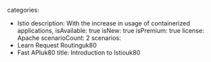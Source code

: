 categories:
  - Istio
description:
  With the increase in usage of containerized applications,
isAvailable: true
isNew: true
isPremium: true
license: Apache
scenarioCount: 2
scenarios:
  - Learn Request Routinguk80
  - Fast APIuk80
title: Introduction to Istiouk80
